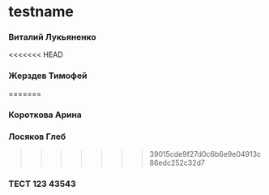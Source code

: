 # testname


### Виталий Лукьяненко
<<<<<<< HEAD
### Жерздев Тимофей
=======

### Короткова Арина

### Лосяков Глеб
>>>>>>> 39015cde9f27d0c6b6e9e04913c86edc252c32d7
### ТЕСТ 123 43543